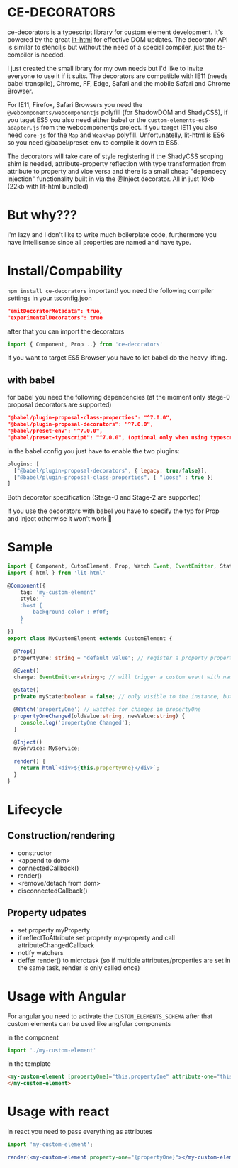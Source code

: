 # CE-DECORATORS
ce-decorators is a typescript library for custom element development. It's powered by the great [lit-html](https://polymer.github.io/lit-html/guide/writing-templates.html) for effective DOM updates. The decorator API is similar to stenciljs but without the need of a special compiler, just the ts-compiler is needed.

I just created the small ibrary for my own needs but I'd like to invite everyone to use it if it suits.
The decorators are compatible with IE11 (needs babel transpile), Chrome, FF, Edge, Safari and the mobile Safari and Chrome Browser.

For IE11, Firefox, Safari Browsers you need the `@webcomponents/webcomponentjs` polyfill (for ShadowDOM and ShadyCSS), if you taget ES5 you also need either babel or the `custom-elements-es5-adapter.js` from the webcomponentjs project. If you target IE11 you also need `core-js` for the `Map` and `WeakMap` polyfill. Unfortunatelly, lit-html is ES6 so you need @babel/preset-env to compile it down to ES5.

The decorators will take care of style registering if the ShadyCSS scoping shim is needed, attribute-property reflection with type transformation from attribute to property and vice versa and there is a small cheap "dependecy injection" functionality built in via the @Inject decorator. All in just 10kb (22kb with lit-html bundled)

# But why???
I'm lazy and I don't like to write much boilerplate code, furthermore you have intellisense since all properties are named and have type.

# Install/Compability
`npm install ce-decorators`
important! you need the following compiler settings in your tsconfig.json
```json
"emitDecoratorMetadata": true,
"experimentalDecorators": true
```
after that you can import the decorators
```javascript
import { Component, Prop ..} from 'ce-decorators'
```
If you want to target ES5 Browser you have to let babel do the heavy lifting.

## with babel
for babel you need the following dependencies (at the moment only stage-0 proposal decorators are supported)
```json
"@babel/plugin-proposal-class-properties": "^7.0.0",
"@babel/plugin-proposal-decorators": "^7.0.0",
"@babel/preset-env": "^7.0.0",
"@babel/preset-typescript": "^7.0.0", (optional only when using typescript)
```

in the babel config you just have to enable the two plugins:
```javascript
plugins: [
  ["@babel/plugin-proposal-decorators", { legacy: true/false}],
  ["@babel/plugin-proposal-class-properties", { "loose" : true }]
]
```

Both decorator specification (Stage-0 and Stage-2 are supported)

If you use the decorators with babel you have to specify the typ for Prop and Inject otherwise it won't work 🙁

# Sample
```typescript
import { Component, CutomElement, Prop, Watch Event, EventEmitter, State } from 'ce-decorators'
import { html } from 'lit-html'

@Component({
    tag: 'my-custom-element'
    style: `
    :host {
        background-color : #f0f;
    }
    `
})
export class MyCustomElement extends CustomElement {

  @Prop()
  propertyOne: string = "default value"; // register a property propertyOne with a reflection to attribute property-one

  @Event()
  change: EventEmitter<string>; // will trigger a custom event with name "change" (name can be overriden by decorator argument)

  @State()
  private myState:boolean = false; // only visible to the instance, but will trigger a re-render

  @Watch('propertyOne') // watches for changes in propertyOne
  propertyOneChanged(oldValue:string, newValue:string) {
    console.log('propertyOne Changed');
  }

  @Inject()
  myService: MyService;

  render() {
    return html`<div>${this.propertyOne}</div>`;
  }
}
```

# Lifecycle
## Construction/rendering
* constructor
* \<append to dom\>
* connectedCallback()
* render()
* \<remove/detach from dom\>
* disconnectedCallback()

## Property udpates
* set property myProperty
* if reflectToAttribute set property my-property and call attributeChangedCallback
* notify watchers
* deffer render() to microtask (so if multiple attributes/properties are set in the same task, render is only called once)

# Usage with Angular
For angular you need to activate the `CUSTOM_ELEMENTS_SCHEMA` after that custom elements can be used like angfular components

in the component
```javascript
import './my-custom-element'
```
in the template
```html
<my-custom-element [propertyOne]="this.propertyOne" attribute-one="this.attributeOne" (change)="$evt => handleEvent($evt)">
</my-custom-element>
```
# Usage with react
In react you need to pass everything as attributes
```jsx
import 'my-custom-element';

render(<my-custom-element property-one="{propertyOne}"></my-custom-element>)
```
